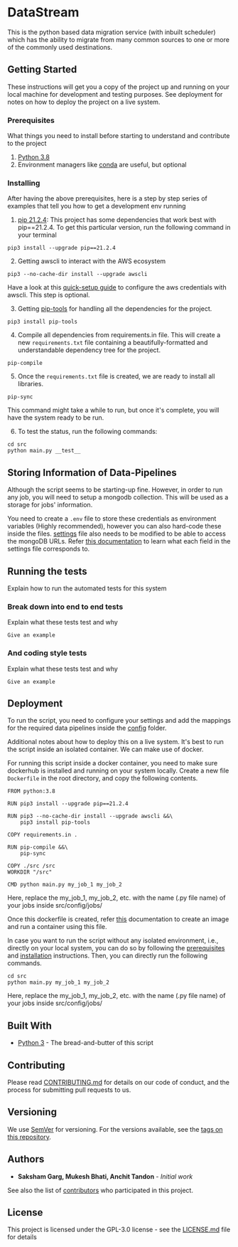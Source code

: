 # DataStream

This is the python based data migration service (with inbuilt scheduler) which has the ability to migrate from many common sources to one or more of the commonly used destinations.

## Getting Started

These instructions will get you a copy of the project up and running on your local machine for development and testing purposes. See deployment for notes on how to deploy the project on a live system.

### Prerequisites

What things you need to install before starting to understand and contribute to the project

1. [Python 3.8](https://www.python.org/downloads/release/python-380/)
2. Environment managers like [conda](https://docs.conda.io/en/latest/) are useful, but optional

### Installing

After having the above prerequisites, here is a step by step series of examples that tell you how to get a development env running

1. [pip 21.2.4](https://pypi.org/project/pip/21.2.4/): This project has some dependencies that work best with pip==21.2.4. To get this particular version, run the following command in your terminal

```
pip3 install --upgrade pip==21.2.4
```

2. Getting awscli to interact with the AWS ecosystem

```
pip3 --no-cache-dir install --upgrade awscli
```

Have a look at this [quick-setup guide](https://docs.aws.amazon.com/cli/latest/userguide/getting-started-quickstart.html) to configure the aws credentials with awscli. This step is optional.

3. Getting [pip-tools](https://github.com/jazzband/pip-tools) for handling all the dependencies for the project.

```
pip3 install pip-tools
```

4. Compile all dependencies from requirements.in file. This will create a new ```requirements.txt``` file containing a beautifully-formatted and understandable dependency tree for the project. 

```
pip-compile
```

5. Once the ```requirements.txt``` file is created, we are ready to install all libraries.

```
pip-sync
```

This command might take a while to run, but once it's complete, you will have the system ready to be run.

6. To test the status, run the following commands:
```
cd src
python main.py __test__
```

## Storing Information of Data-Pipelines

Although the script seems to be starting-up fine. However, in order to run any job, you will need to setup a mongodb collection. This will be used as a storage for jobs' information.

You need to create a ```.env``` file to store these credentials as environment variables (Highly recommended), however you can also hard-code these inside the files. [settings](src/config/settings.py) file also needs to be modified to be able to access the mongoDB URLs. Refer [this documentation](src/config//README.md) to learn what each field in the settings file corresponds to.

## Running the tests

Explain how to run the automated tests for this system

### Break down into end to end tests

Explain what these tests test and why

```
Give an example
```

### And coding style tests

Explain what these tests test and why

```
Give an example
```

## Deployment

To run the script, you need to configure your settings and add the mappings for the required data pipelines inside the [config](src/config/) folder.

Additional notes about how to deploy this on a live system. It's best to run the script inside an isolated container. We can make use of docker. 

For running this script inside a docker container, you need to make sure dockerhub is installed and running on your system locally. Create a new file ```Dockerfile``` in the root directory, and copy the following contents.

```
FROM python:3.8

RUN pip3 install --upgrade pip==21.2.4

RUN pip3 --no-cache-dir install --upgrade awscli &&\
    pip3 install pip-tools

COPY requirements.in .

RUN pip-compile &&\
    pip-sync

COPY ./src /src
WORKDIR "/src"

CMD python main.py my_job_1 my_job_2
```

Here, replace the my_job_1, my_job_2, etc. with the name (.py file name) of your jobs inside src/config/jobs/

Once this dockerfile is created, refer [this](https://docs.docker.com/get-started/02_our_app/) documentation to create an image and run a container using this file. 

In case you want to run the script without any isolated environment, i.e., directly on your local system, you can do so by following the [prerequisites](#prerequisites) and [installation](#installing) instructions. Then, you can directly run the following commands.

```
cd src
python main.py my_job_1 my_job_2
```
Here, replace the my_job_1, my_job_2, etc. with the name (.py file name) of your jobs inside src/config/jobs/

## Built With

* [Python 3](https://www.python.org/downloads/release/python-380/) - The bread-and-butter of this script

## Contributing

Please read [CONTRIBUTING.md](CONTRIBUTING.md) for details on our code of conduct, and the process for submitting pull requests to us.

## Versioning

We use [SemVer](http://semver.org/) for versioning. For the versions available, see the [tags on this repository](https://github.com/your/project/tags). 

## Authors

* **Saksham Garg, Mukesh Bhati, Anchit Tandon** - *Initial work*

See also the list of [contributors](https://github.com/sak1sham/DataStream/graphs/contributors) who participated in this project.

## License

This project is licensed under the GPL-3.0 license - see the [LICENSE.md](LICENSE.md) file for details
